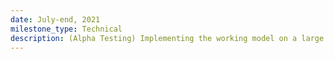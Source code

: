 ```yaml
---
date: July-end, 2021
milestone_type: Technical
description: (Alpha Testing) Implementing the working model on a large population (size: ~ 30-40 people with multi-room model)
---
```

